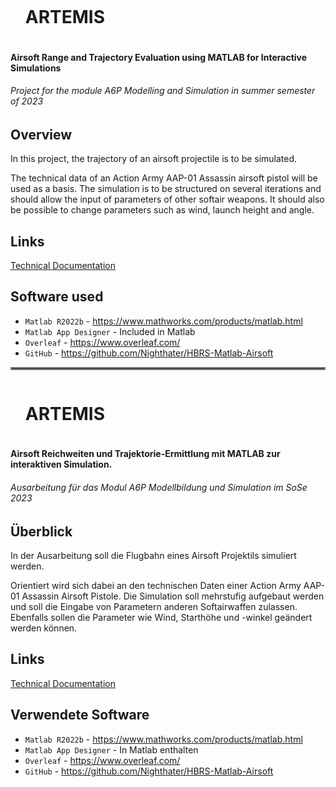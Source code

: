 <div id="user-content-toc">
  <ul>
    <summary><h1 style="display: inline-block;">ARTEMIS</h1></summary>
  </ul>
</div>

#### Airsoft Range and Trajectory Evaluation using MATLAB for Interactive Simulations
###### Project for the module _A6P Modelling and Simulation_ in summer semester of 2023

## Overview
In this project, the trajectory of an airsoft projectile is to be simulated.

The technical data of an Action Army AAP-01 Assassin airsoft pistol will be used as a basis.
The simulation is to be structured on several iterations and should allow the input of parameters of other softair weapons.
It should also be possible to change parameters such as wind, launch height and angle.

## Links

[Technical Documentation](https://github.com/Nighthater/ARTEMIS/blob/master/Technical_Documentation.md)

## Software used
- `Matlab R2022b` - https://www.mathworks.com/products/matlab.html  
- `Matlab App Designer` - Included in Matlab
- `Overleaf` - https://www.overleaf.com/
- `GitHub` - https://github.com/Nighthater/HBRS-Matlab-Airsoft

<hr style="border:2px solid gray">

<div id="user-content-toc">
  <ul>
    <summary><h1 style="display: inline-block;">ARTEMIS</h1></summary>
  </ul>
</div>

#### Airsoft Reichweiten und Trajektorie-Ermittlung mit MATLAB zur interaktiven Simulation.
###### Ausarbeitung für das Modul _A6P Modellbildung und Simulation_ im SoSe 2023

## Überblick
In der Ausarbeitung soll die Flugbahn eines Airsoft Projektils simuliert werden.

Orientiert wird sich dabei an den technischen Daten einer Action Army AAP-01 Assassin Airsoft Pistole.
Die Simulation soll mehrstufig aufgebaut werden und soll die Eingabe von Parametern anderen Softairwaffen zulassen.
Ebenfalls sollen die Parameter wie Wind, Starthöhe und -winkel geändert werden können.

## Links

[Technical Documentation](https://github.com/Nighthater/ARTEMIS/blob/master/Technical_Documentation.md)

## Verwendete Software
- `Matlab R2022b` - https://www.mathworks.com/products/matlab.html  
- `Matlab App Designer` - In Matlab enthalten
- `Overleaf` - https://www.overleaf.com/
- `GitHub` - https://github.com/Nighthater/HBRS-Matlab-Airsoft


